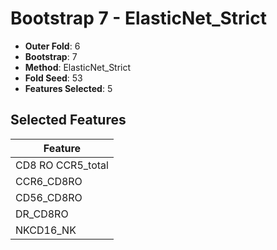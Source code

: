 # Bootstrap 7 - ElasticNet_Strict

- **Outer Fold**: 6
- **Bootstrap**: 7
- **Method**: ElasticNet_Strict
- **Fold Seed**: 53
- **Features Selected**: 5

## Selected Features

| Feature |
|---------|
| CD8 RO CCR5_total |
| CCR6_CD8RO |
| CD56_CD8RO |
| DR_CD8RO |
| NKCD16_NK |
